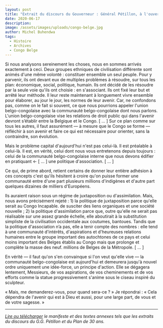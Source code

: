 ```yaml
---
layout: post
title: "Extrait du discours du Gouverneur : Général Pétillon, à l'ouverture du Conseil de Gouvernement 1956."
date: 2020-06-17
description: 
image: /assets/images/uploads/congo-belge.jpg
author: Michel Buhendwa
tags: 
  - Histoire
  - Archives
  - Congo Belge
---
```


Si nous analysons sereinement les choses, nous en sommes arrivés exactement à ceci. Deux groupes ethniques de civilisation différente sont animés d'une même volonté : constituer ensemble un seul peuple. Pour y parvenir, ils ont devant eux de multiples problèmes à résoudre, sur tous les plan: économique, social, politique, humain. Ils ont décidé de les résoudre par la seule voie qu'ils ont choisie : en s'associant. Ils ont fixé leur but et arrêté leur méthode. Il leur reste maintenant à longuement vivre ensemble pour élaborer, au jour le jour, les normes de leur avenir.
Car, ne confondons pas, comme on le fait si souvent, ce que nous pourrions appeler l'union belgo-congolaise avec la communauté belgo-congolaise dont nous parlons.
L'union belgo-congolaise vise les relations de droit public qui dans l'avenir devront s’établir entre la Belgique et le Congo. [ … ]
Sur ce plan comme sur tous les autres, il faut assurément — à mesure que le Congo se forme — réfléchir à son avenir et faire ce qui est nécessaire pour orienter, sans la contraindre, son évolution.

Mais le problème capital d'aujourd'hui n'est pas celui-là. Il est préalable à celui-là. Il est, en vérité, celui dont nous vous entretenons depuis toujours : celui de la communauté belgo-congolaise interne que nous devons édifier en pratiquant ← [ … ] une politique d'association. [ … ]

Ce qui, de prime abord, retient certains de donner leur entière adhésion à ces concepts c'est qu'ils hésitent à croire qu'on puisse former une communauté entre d'une part plusieurs millions d'indigènes et d'autre part quelques dizaines de milliers d'Européens.

Ils auraient raison sous un régime de juxtaposition ou d'assimilation.
Mais, nous avons précisément rejeté : 1) la politique de juxtaposition parce qu'elle serait au Congo Incapable. de susciter des liens organiques et une société nouvelle ; 2) la politique d'assimilation parce que, outre qu'elle ne serait pas réalisable sur une assez grande échelle, elle aboutirait à la substitution simpliste de la civilisation occidentale aux coutumes, bantoues.
Tandis que la politique d'association n’a pas, elle a tenir compte des nombres : elle tend à une communauté d'intérêts, d'aspirations et d'heureuses relations humaines entre le groupe important des autochtones de ce pays et celui moins important des Belges établis au Congo mais que prolonge et complète la masse des neuf. millions de Belges de la Métropole. [ … ]

En vérité — il faut qu'on s'en convainque si l'on veut qu'elle vive — la communauté belgo-congolaise est aujourd'hui et demeurera jusqu'à nouvel ordre uniquement une idée-force, un principe d'action. Elle se dégagera lentement, Messieurs, de vos aspirations, de vos cheminements et de vos efforts comme la statue progressivement s'anime sous le ciseau inspiré du sculpteur.

« Mais, me demanderez-vous, pour quand sera-ce ? »
Je répondrai : « Cela dépendra de l'avenir qui est à Dieu et aussi, pour une large part, de vous et de votre sagesse. »


<hr>

*[Lire ou télécharger](https://www.dropbox.com/s/s7vqmw7xmlavezv/Manifeste%20de%20Conscience%20Africaine.pdf?dl=0) le manifeste et des textes annexes tels que les extraits du discours du G.G. Pétillon et du Plan de 30 ans.*